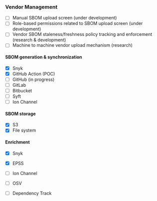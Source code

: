 ### Vendor Management

- [ ] Manual SBOM upload screen (under development)
- [ ] Role-based permissions related to SBOM upload screen (under development)
- [ ] Vendor SBOM staleness/freshness policy tracking and enforcement (research & development)
- [ ] Machine to machine vendor upload mechanism (research)

#### SBOM generation & synchronization
- [X] Snyk
- [X] GitHub Action (POC)
- [ ] GitHub (in progress)
- [ ] GitLab
- [ ] Bitbucket
- [ ] Syft
- [ ] Ion Channel

#### SBOM storage
- [X] S3
- [X] File system

#### Enrichment
- [X] Snyk
- [X] EPSS
- [ ] Ion Channel
- [ ] OSV
- [ ] Dependency Track

